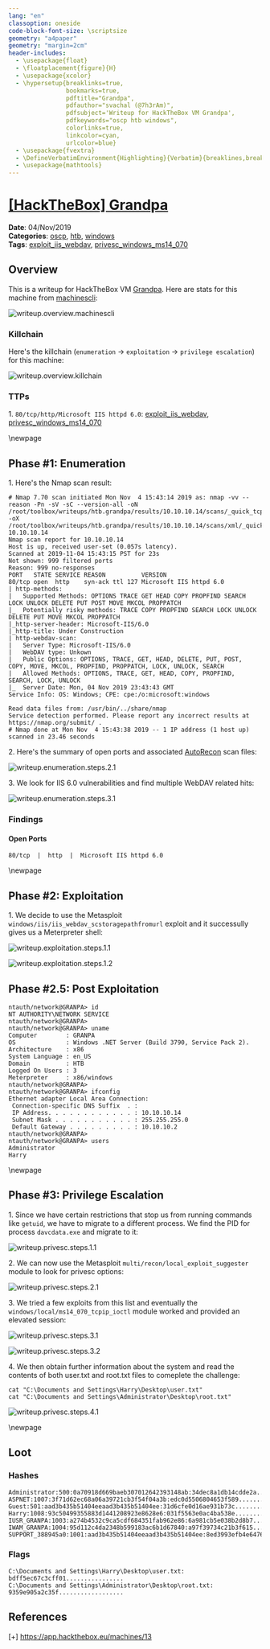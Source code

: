 ```yaml
---
lang: "en"
classoption: oneside
code-block-font-size: \scriptsize
geometry: "a4paper"
geometry: "margin=2cm"
header-includes:
  - \usepackage{float}
  - \floatplacement{figure}{H}
  - \usepackage{xcolor}
  - \hypersetup{breaklinks=true,
                bookmarks=true,
                pdftitle="Grandpa",
                pdfauthor="svachal (@7h3rAm)",
                pdfsubject='Writeup for HackTheBox VM Grandpa',
                pdfkeywords="oscp htb windows",
                colorlinks=true,
                linkcolor=cyan,
                urlcolor=blue}
  - \usepackage{fvextra}
  - \DefineVerbatimEnvironment{Highlighting}{Verbatim}{breaklines,breakanywhere=true,commandchars=\\\{\}}
  - \usepackage{mathtools}
---
```


# [[HackTheBox] Grandpa](https://app.hackthebox.eu/machines/13)

**Date**: 04/Nov/2019  
**Categories**: [oscp](https://github.com/7h3rAm/writeups/search?q=oscp&unscoped_q=oscp), [htb](https://github.com/7h3rAm/writeups/search?q=htb&unscoped_q=htb), [windows](https://github.com/7h3rAm/writeups/search?q=windows&unscoped_q=windows)  
**Tags**: [exploit_iis_webdav](https://github.com/7h3rAm/writeups/search?q=exploit_iis_webdav&unscoped_q=exploit_iis_webdav), [privesc_windows_ms14_070](https://github.com/7h3rAm/writeups/search?q=privesc_windows_ms14_070&unscoped_q=privesc_windows_ms14_070)  

## Overview
This is a writeup for HackTheBox VM [Grandpa](https://app.hackthebox.eu/machines/13). Here are stats for this machine from [machinescli](https://github.com/7h3rAm/machinescli):

![writeup.overview.machinescli](./machinescli.png)

### Killchain
Here's the killchain (`enumeration` → `exploitation` → `privilege escalation`) for this machine:

![writeup.overview.killchain](./killchain.png)


### TTPs
1\. `80/tcp/http/Microsoft IIS httpd 6.0`: [exploit_iis_webdav](https://github.com/7h3rAm/writeups#exploit_iis_webdav), [privesc_windows_ms14_070](https://github.com/7h3rAm/writeups#privesc_windows_ms14_070)  


\newpage
## Phase #1: Enumeration
1\. Here's the Nmap scan result:  
``` {.python .numberLines}
# Nmap 7.70 scan initiated Mon Nov  4 15:43:14 2019 as: nmap -vv --reason -Pn -sV -sC --version-all -oN /root/toolbox/writeups/htb.grandpa/results/10.10.10.14/scans/_quick_tcp_nmap.txt -oX /root/toolbox/writeups/htb.grandpa/results/10.10.10.14/scans/xml/_quick_tcp_nmap.xml 10.10.10.14
Nmap scan report for 10.10.10.14
Host is up, received user-set (0.057s latency).
Scanned at 2019-11-04 15:43:15 PST for 23s
Not shown: 999 filtered ports
Reason: 999 no-responses
PORT   STATE SERVICE REASON          VERSION
80/tcp open  http    syn-ack ttl 127 Microsoft IIS httpd 6.0
| http-methods:
|   Supported Methods: OPTIONS TRACE GET HEAD COPY PROPFIND SEARCH LOCK UNLOCK DELETE PUT POST MOVE MKCOL PROPPATCH
|_  Potentially risky methods: TRACE COPY PROPFIND SEARCH LOCK UNLOCK DELETE PUT MOVE MKCOL PROPPATCH
|_http-server-header: Microsoft-IIS/6.0
|_http-title: Under Construction
| http-webdav-scan:
|   Server Type: Microsoft-IIS/6.0
|   WebDAV type: Unkown
|   Public Options: OPTIONS, TRACE, GET, HEAD, DELETE, PUT, POST, COPY, MOVE, MKCOL, PROPFIND, PROPPATCH, LOCK, UNLOCK, SEARCH
|   Allowed Methods: OPTIONS, TRACE, GET, HEAD, COPY, PROPFIND, SEARCH, LOCK, UNLOCK
|_  Server Date: Mon, 04 Nov 2019 23:43:43 GMT
Service Info: OS: Windows; CPE: cpe:/o:microsoft:windows

Read data files from: /usr/bin/../share/nmap
Service detection performed. Please report any incorrect results at https://nmap.org/submit/ .
# Nmap done at Mon Nov  4 15:43:38 2019 -- 1 IP address (1 host up) scanned in 23.46 seconds

```

2\. Here's the summary of open ports and associated [AutoRecon](https://github.com/Tib3rius/AutoRecon) scan files:  

![writeup.enumeration.steps.2.1](./openports.png)  

3\. We look for IIS 6.0 vulnerabilities and find multiple WebDAV related hits:  

![writeup.enumeration.steps.3.1](./screenshot01.png)  


### Findings
#### Open Ports
``` {.python .numberLines}
80/tcp  |  http  |  Microsoft IIS httpd 6.0
```

\newpage
## Phase #2: Exploitation
1\. We decide to use the Metasploit `windows/iis/iis_webdav_scstoragepathfromurl` exploit and it successully gives us a Meterpreter shell:  

![writeup.exploitation.steps.1.1](./screenshot02.png)  

![writeup.exploitation.steps.1.2](./screenshot03.png)  


## Phase #2.5: Post Exploitation
``` {.python .numberLines}
ntauth/network@GRANPA> id
NT AUTHORITY\NETWORK SERVICE
ntauth/network@GRANPA>  
ntauth/network@GRANPA> uname
Computer        : GRANPA
OS              : Windows .NET Server (Build 3790, Service Pack 2).
Architecture    : x86
System Language : en_US
Domain          : HTB
Logged On Users : 3
Meterpreter     : x86/windows
ntauth/network@GRANPA>  
ntauth/network@GRANPA> ifconfig
Ethernet adapter Local Area Connection:
 Connection-specific DNS Suffix  . :
 IP Address. . . . . . . . . . . . : 10.10.10.14
 Subnet Mask . . . . . . . . . . . : 255.255.255.0
 Default Gateway . . . . . . . . . : 10.10.10.2
ntauth/network@GRANPA>  
ntauth/network@GRANPA> users
Administrator
Harry
```

\newpage
## Phase #3: Privilege Escalation
1\. Since we have certain restrictions that stop us from running commands like `getuid`, we have to migrate to a different process. We find the PID for process `davcdata.exe` and migrate to it:  

![writeup.privesc.steps.1.1](./screenshot04.png)  

2\. We can now use the Metasploit `multi/recon/local_exploit_suggester` module to look for privesc options:  

![writeup.privesc.steps.2.1](./screenshot05.png)  

3\. We tried a few exploits from this list and eventually the `windows/local/ms14_070_tcpip_ioctl` module worked and provided an elevated session:  

![writeup.privesc.steps.3.1](./screenshot06.png)  

![writeup.privesc.steps.3.2](./screenshot07.png)  

4\. We then obtain further information about the system and read the contents of both user.txt and root.txt files to comeplete the challenge:  
``` {.python .numberLines}
cat "C:\Documents and Settings\Harry\Desktop\user.txt"
cat "C:\Documents and Settings\Administrator\Desktop\root.txt"

```

![writeup.privesc.steps.4.1](./screenshot08.png)  


\newpage

## Loot
### Hashes
``` {.python .numberLines}
Administrator:500:0a70918d669baeb307012642393148ab:34dec8a1db14cdde2a.................
ASPNET:1007:3f71d62ec68a06a39721cb3f54f04a3b:edc0d5506804653f589................
Guest:501:aad3b435b51404eeaad3b435b51404ee:31d6cfe0d16ae931b73c...............
Harry:1008:93c50499355883d1441208923e8628e6:031f5563e0ac4ba538e................
IUSR_GRANPA:1003:a274b4532c9ca5cdf684351fab962e86:6a981cb5e038b2d8b7.................
IWAM_GRANPA:1004:95d112c4da2348b599183ac6b1d67840:a97f39734c21b3f615.................
SUPPORT_388945a0:1001:aad3b435b51404eeaad3b435b51404ee:8ed3993efb4e6476e..................
```
### Flags
``` {.python .numberLines}
C:\Documents and Settings\Harry\Desktop\user.txt: bdff5ec67c3cff01................
C:\Documents and Settings\Administrator\Desktop\root.txt: 9359e905a2c35f..................
```

## References
[+] <https://app.hackthebox.eu/machines/13>  
